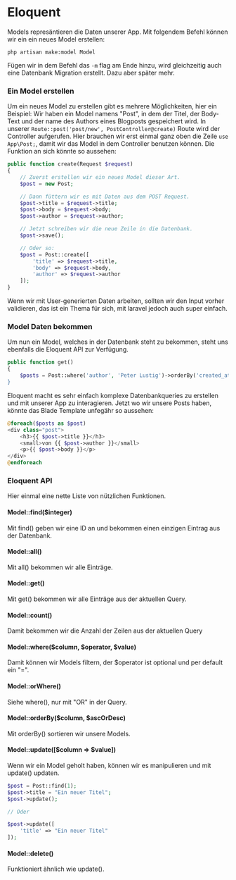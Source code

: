 # Eloquent
Models represäntieren die Daten unserer App. Mit folgendem Befehl können wir ein ein neues Model erstellen:
```
php artisan make:model Model
```
Fügen wir in dem Befehl das `-m` flag am Ende hinzu, wird gleichzeitig auch eine Datenbank Migration erstellt. Dazu aber später mehr.
### Ein Model erstellen
Um ein neues Model zu erstellen gibt es mehrere Möglichkeiten, hier ein Beispiel: Wir haben ein Model namens "Post", in dem der Titel, der Body-Text und der name des Authors eines Blogposts gespeichert wird. 
In unserer `Route::post('post/new', PostController@create)` Route wird der Controller aufgerufen. Hier brauchen wir erst einmal ganz oben die Zeile `use App\Post;`, damit wir das Model in dem Controller benutzen können. Die Funktion an sich könnte so aussehen:
```php
public function create(Request $request)
{   
    // Zuerst erstellen wir ein neues Model dieser Art.
    $post = new Post;

    // Dann füttern wir es mit Daten aus dem POST Request.
    $post->title = $request->title;
    $post->body = $request->body;
    $post->author = $request->author;

    // Jetzt schreiben wir die neue Zeile in die Datenbank.
    $post->save();

    // Oder so:
    $post = Post::create([
        'title' => $request->title,
        'body' => $request->body,
        'author' => $request->author
    ]);
}
```
Wenn wir mit User-generierten Daten arbeiten, sollten wir den Input vorher validieren, das ist ein Thema für sich, mit laravel jedoch auch super einfach.
### Model Daten bekommen
Um nun ein Model, welches in der Datenbank steht zu bekommen, steht uns ebenfalls die Eloquent API zur Verfügung.
```php
public function get()
{
    $posts = Post::where('author', 'Peter Lustig')->orderBy('created_at', 'DESC)->limit(10)->get();
}
```
Eloquent macht es sehr einfach komplexe Datenbankqueries zu erstellen und mit unserer App zu interagieren. Jetzt wo wir unsere Posts haben, könnte das Blade Template unfegähr so aussehen:
```php
@foreach($posts as $post)
<div class="post">
    <h3>{{ $post->title }}</h3>
    <small>von {{ $post->author }}</small>
    <p>{{ $post->body }}</p>
</div>
@endforeach
```
### Eloquent API
Hier einmal eine nette Liste von nützlichen Funktionen.
#### Model::find($integer)
Mit find() geben wir eine ID an und bekommen einen einzigen Eintrag aus der Datenbank.
#### Model::all()
Mit all() bekommen wir alle Einträge.
#### Model::get()
Mit get() bekommen wir alle Einträge aus der aktuellen Query.
#### Model::count()
Damit bekommen wir die Anzahl der Zeilen aus der aktuellen Query
#### Model::where($column, $operator, $value)
Damit können wir Models filtern, der $operator ist optional und per default ein "=".
#### Model::orWhere()
Siehe where(), nur mit "OR" in der Query.
#### Model::orderBy($column, $ascOrDesc)
Mit orderBy() sortieren wir unsere Models.
#### Model::update([$column => $value])
Wenn wir ein Model geholt haben, können wir es manipulieren und mit update() updaten.
```php
$post = Post::find(1);
$post->title = "Ein neuer Titel";
$post->update();

// Oder

$post->update([
    'title' => "Ein neuer Titel"
]);
```
#### Model::delete()
Funktioniert ähnlich wie update().
